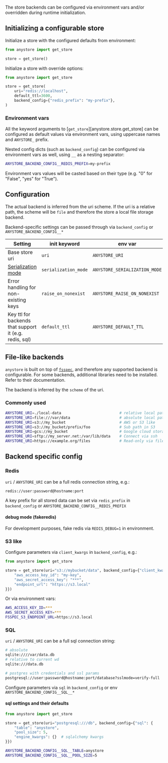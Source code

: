 The store backends can be configured via environment vars and/or overridden during runtime initialization.

## Initializing a configurable store

Initialize a store with the configured defaults from environment:

```python
from anystore import get_store

store = get_store()
```

Initialize a store with override options:

```python
from anystore import get_store

store = get_store(
    uri="redis://localhost",
    default_ttl=3600,
    backend_config={"redis_prefix": "my-prefix"},
)
```

### Environment vars

All the keyword arguments to [`get_store`][anystore.store.get_store] can be configured as default values via environment vars, using uppercase names and `ANYSTORE_` prefix.

Nested config dicts (such as `backend_config`) can be configured via environment vars as well, using `__` as a nesting separator:

```bash
ANYSTORE_BACKEND_CONFIG__REDIS_PREFIX=my-prefix
```

Environment vars values will be casted based on their type (e.g. "0" for "False", "yes" for "True").

## Configuration

The actual backend is inferred from the uri scheme. If the uri is a relative path, the scheme will be `file` and therefore the store a local file storage backend.

Backend-specific settings can be passed through via `backend_config` or `ANYSTORE_BACKEND_CONFIG__*`

| Setting                                                | init keyword         | env var                       | Default    |
| ------------------------------------------------------ | -------------------- | ----------------------------- | ---------- |
| Base store uri                                         | `uri`                | `ANYSTORE_URI`                | ./anystore |
| [Serialization mode](./serialization.md)               | `serialization_mode` | `ANYSTORE_SERIALIZATION_MODE` | auto       |
| Error handling for non-existing keys                   | `raise_on_nonexist`  | `ANYSTORE_RAISE_ON_NONEXIST`  | `True`     |
| Key ttl for backends that support it (e.g. redis, sql) | `default_ttl`        | `ANYSTORE_DEFAULT_TTL`        | 0          |

## File-like backends

`anystore` is built on top of [`fsspec`](https://filesystem-spec.readthedocs.io/en/latest/index.html), and therefore any supported backend is configurable. For some backends, additional libraries need to be installed. Refer to their documentation.

The backend is inferred by the `scheme` of the uri.

### Commonly used

```bash
ANYSTORE_URI=./local-data                          # relative local path
ANYSTORE_URI=file:///var/data                      # absolute local path
ANYSTORE_URI=s3://my_bucket                        # AWS or S3 like
ANYSTORE_URI=s3://my_bucket/prefix/foo             # Sub path in S3
ANYSTORE_URI=gcs://my_bucket                       # Google cloud storage
ANYSTORE_URI=sftp://my_server.net:/var/lib/data    # Connect via ssh
ANYSTORE_URI=https://example.org/files             # Read-only via file listing
```

## Backend specific config

### Redis

`uri` / `ANYSTORE_URI` can be a full redis connection string, e.g.:

    redis://user:password@hostname:port

A key prefix for all stored data can be set via `redis_prefix` in `backend_config` or `ANYSTORE_BACKEND_CONFIG__REDIS_PREFIX`

#### debug mode (fakeredis)

For development purposes, fake redis via `REDIS_DEBUG=1` in environment.

### S3 like

Configure parameters via `client_kwargs` in `backend_config`, e.g.:

```python
from anystore import get_store

store = get_store(uri="s3://mybucket/data", backend_config={"client_kwargs": {
    "aws_access_key_id": "my-key",
    "aws_secret_access_key": "***",
    "endpoint_url": "https://s3.local"
}})
```

Or via environment vars:

```bash
AWS_ACCESS_KEY_ID=***
AWS_SECRET_ACCESS_KEY=***
FSSPEC_S3_ENDPOINT_URL=https://s3.local
```

### SQL

`uri` / `ANYSTORE_URI` can be a full sql connection string:

```bash
# absolute
sqlite:////var/data.db
# relative to current wd
sqlite:///data.db

# postgres with credentials and ssl params
postgresql://user:password@hostname:port/database?sslmode=verify-full
```

Configure parameters via `sql` in `backend_config` or env `ANYSTORE_BACKEND_CONFIG__SQL__*`

#### sql settings and their defaults

```python
from anystore import get_store

store = get_store(uri="postgresql:///db", backend_config={"sql": {
    "table": "anystore",
    "pool_size": 5,
    "engine_kwargs": {}  # sqlalchemy kwargs
}})

```

```bash
ANYSTORE_BACKEND_CONFIG__SQL__TABLE=anystore
ANYSTORE_BACKEND_CONFIG__SQL__POOL_SIZE=5
```
